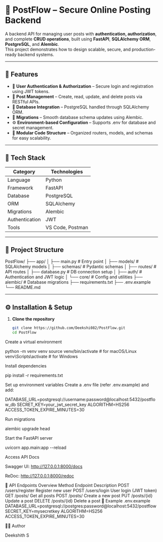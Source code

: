 # 🧩 PostFlow – Secure Online Posting Backend

A backend API for managing user posts with **authentication, authorization**, and complete **CRUD operations**, built using **FastAPI**, **SQLAlchemy ORM**, **PostgreSQL**, and **Alembic**.  
This project demonstrates how to design scalable, secure, and production-ready backend systems.

---

## 🚀 Features

- 🔐 **User Authentication & Authorization** – Secure login and registration using JWT tokens.  
- 📝 **Post Management** – Create, read, update, and delete posts via RESTful APIs.  
- 🧱 **Database Integration** – PostgreSQL handled through SQLAlchemy ORM.  
- 🔄 **Migrations** – Smooth database schema updates using Alembic.  
- ⚙️ **Environment-based Configuration** – Supports .env for database and secret management.  
- 🧪 **Modular Code Structure** – Organized routers, models, and schemas for easy scalability.

---

## 🧰 Tech Stack

| Category | Technologies |
|-----------|---------------|
| Language | Python |
| Framework | FastAPI |
| Database | PostgreSQL |
| ORM | SQLAlchemy |
| Migrations | Alembic |
| Authentication | JWT |
| Tools | VS Code, Postman |

---

## 📁 Project Structure

PostFlow/
├── app/
│ ├── main.py # Entry point
│ ├── models/ # SQLAlchemy models
│ ├── schemas/ # Pydantic schemas
│ ├── routes/ # API routes
│ ├── database.py # DB connection setup
│ ├── auth/ # Authentication and JWT logic
│ └── core/ # Config and utilities
├── alembic/ # Database migrations
├── requirements.txt
├── .env.example
└── README.md


---

## ⚙️ Installation & Setup

1. **Clone the repository**
   ```bash
   git clone https://github.com/Deekshi082/PostFlow.git
   cd PostFlow


Create a virtual environment

python -m venv venv
source venv/bin/activate    # for macOS/Linux
venv\Scripts\activate       # for Windows


Install dependencies

pip install -r requirements.txt


Set up environment variables
Create a .env file (refer .env.example) and add:

DATABASE_URL=postgresql://username:password@localhost:5432/postflow_db
SECRET_KEY=your_jwt_secret_key
ALGORITHM=HS256
ACCESS_TOKEN_EXPIRE_MINUTES=30


Run migrations

alembic upgrade head


Start the FastAPI server

uvicorn app.main:app --reload


Access API Docs

Swagger UI: http://127.0.0.1:8000/docs

ReDoc: http://127.0.0.1:8000/redoc

🧠 API Endpoints Overview
Method	Endpoint	Description
POST	/users/register	Register new user
POST	/users/login	User login (JWT token)
GET	/posts/	Get all posts
POST	/posts/	Create a new post
PUT	/posts/{id}	Update a post
DELETE	/posts/{id}	Delete a post
🧪 Example .env.example
DATABASE_URL=postgresql://postgres:password@localhost:5432/postflow
SECRET_KEY=mysecretkey
ALGORITHM=HS256
ACCESS_TOKEN_EXPIRE_MINUTES=30


👨‍💻 Author

Deekshith S
